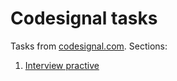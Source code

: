 # Codesignal tasks

Tasks from [codesignal.com](codesignal.com). Sections:

1. [Interview practive](interview-practice/README.md)
